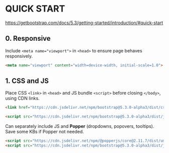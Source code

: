 # QUICK START

<https://getbootstrap.com/docs/5.3/getting-started/introduction/#quick-start>

## 0. Responsive

Include `<meta name="viewport">` in `<head>` to ensure page behaves responsively.

```html
<meta name="viewport" content="width=device-width, initial-scale=1.0">
```

## 1. CSS and JS

Place CSS `<link>` in `<head>` and JS bundle `<script>` before closing `</body>`, using CDN links.

```html
<link href="https://cdn.jsdelivr.net/npm/bootstrap@5.3.0-alpha3/dist/css/bootstrap.min.css" rel="stylesheet" integrity="sha384-KK94CHFLLe+nY2dmCWGMq91rCGa5gtU4mk92HdvYe+M/SXH301p5ILy+dN9+nJOZ" crossorigin="anonymous">

<script src="https://cdn.jsdelivr.net/npm/bootstrap@5.3.0-alpha3/dist/js/bootstrap.bundle.min.js" integrity="sha384-ENjdO4Dr2bkBIFxQpeoTz1HIcje39Wm4jDKdf19U8gI4ddQ3GYNS7NTKfAdVQSZe" crossorigin="anonymous"></script>
```

Can separately include JS and **Popper** (dropdowns, popovers, tooltips). Save some KBs if Popper not needed.

```html
<script src="https://cdn.jsdelivr.net/npm/@popperjs/core@2.11.7/dist/umd/popper.min.js" integrity="sha384-zYPOMqeu1DAVkHiLqWBUTcbYfZ8osu1Nd6Z89ify25QV9guujx43ITvfi12/QExE" crossorigin="anonymous"></script>
<script src="https://cdn.jsdelivr.net/npm/bootstrap@5.3.0-alpha3/dist/js/bootstrap.min.js" integrity="sha384-Y4oOpwW3duJdCWv5ly8SCFYWqFDsfob/3GkgExXKV4idmbt98QcxXYs9UoXAB7BZ" crossorigin="anonymous"></script>
```

